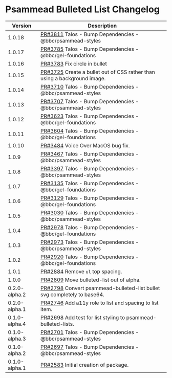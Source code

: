 # Psammead Bulleted List Changelog

| Version | Description |
|---------|-------------|
| 1.0.18 | [PR#3811](https://github.com/bbc/psammead/pull/3811) Talos - Bump Dependencies - @bbc/psammead-styles |
| 1.0.17 | [PR#3785](https://github.com/bbc/psammead/pull/3785) Talos - Bump Dependencies - @bbc/gel-foundations |
| 1.0.16 | [PR#3783](https://github.com/bbc/psammead/pull/3783) Fix circle in bullet |
| 1.0.15 | [PR#3725](https://github.com/bbc/psammead/pull/3725) Create a bullet out of CSS rather than using a background image. |
| 1.0.14 | [PR#3710](https://github.com/bbc/psammead/pull/3710) Talos - Bump Dependencies - @bbc/psammead-styles |
| 1.0.13 | [PR#3707](https://github.com/bbc/psammead/pull/3707) Talos - Bump Dependencies - @bbc/psammead-styles |
| 1.0.12 | [PR#3623](https://github.com/bbc/psammead/pull/3623) Talos - Bump Dependencies - @bbc/gel-foundations |
| 1.0.11 | [PR#3604](https://github.com/bbc/psammead/pull/3604) Talos - Bump Dependencies - @bbc/gel-foundations |
| 1.0.10 | [PR#3484](https://github.com/bbc/psammead/pull/3484) Voice Over MacOS bug fix. |
| 1.0.9 | [PR#3467](https://github.com/bbc/psammead/pull/3467) Talos - Bump Dependencies - @bbc/psammead-styles |
| 1.0.8 | [PR#3397](https://github.com/bbc/psammead/pull/3397) Talos - Bump Dependencies - @bbc/psammead-styles |
| 1.0.7 | [PR#3135](https://github.com/bbc/psammead/pull/3135) Talos - Bump Dependencies - @bbc/gel-foundations |
| 1.0.6 | [PR#3129](https://github.com/bbc/psammead/pull/3129) Talos - Bump Dependencies - @bbc/gel-foundations |
| 1.0.5 | [PR#3030](https://github.com/bbc/psammead/pull/3030) Talos - Bump Dependencies - @bbc/psammead-styles |
| 1.0.4 | [PR#2978](https://github.com/bbc/psammead/pull/2978) Talos - Bump Dependencies - @bbc/gel-foundations |
| 1.0.3 | [PR#2973](https://github.com/bbc/psammead/pull/2973) Talos - Bump Dependencies - @bbc/psammead-styles |
| 1.0.2 | [PR#2920](https://github.com/bbc/psammead/pull/2920) Talos - Bump Dependencies - @bbc/gel-foundations |
| 1.0.1 | [PR#2884](https://github.com/bbc/psammead/pull/2884) Remove `ul` top spacing. |
| 1.0.0 | [PR#2809](https://github.com/bbc/psammead/pull/2809) Move bulleted-list out of alpha. |
| 0.2.0-alpha.2 | [PR#2798](https://github.com/bbc/psammead/pull/2798) Convert psammead-bulleted-list bullet svg completely to base64. |
| 0.2.0-alpha.1 | [PR#2746](https://github.com/bbc/psammead/pull/2746) Add a11y role to list and spacing to list item. |
| 0.1.0-alpha.4 | [PR#2698](https://github.com/bbc/psammead/pull/2698) Add test for list styling to psammead-bulleted-lists. |
| 0.1.0-alpha.3 | [PR#2701](https://github.com/bbc/psammead/pull/2701) Talos - Bump Dependencies - @bbc/psammead-styles |
| 0.1.0-alpha.2 | [PR#2697](https://github.com/bbc/psammead/pull/2697) Talos - Bump Dependencies - @bbc/psammead-styles |
| 0.1.0-alpha.1 | [PR#2583](https://github.com/BBC-News/psammead/pull/2583) Initial creation of package. |
